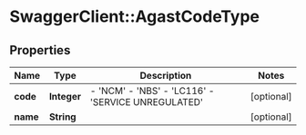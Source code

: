 # SwaggerClient::AgastCodeType

## Properties
Name | Type | Description | Notes
------------ | ------------- | ------------- | -------------
**code** | **Integer** | - &#39;NCM&#39; - &#39;NBS&#39; - &#39;LC116&#39; - &#39;SERVICE UNREGULATED&#39;  | [optional] 
**name** | **String** |  | [optional] 


